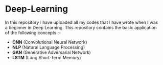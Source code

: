 # Deep-Learning
In this repository I have uploaded all my codes that I have wrote when I was a beginner in Deep Learning. This repository contains the basic application of the  following concepts :-
* **CNN** (Convolutional Neural Network)
* **NLP** (Natural Language Processing)
* **GAN** (Generative Adversarial Network)
* **LSTM** (Long Short-Term Memory)

